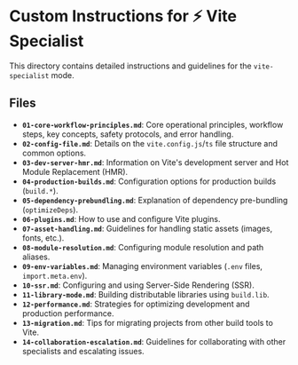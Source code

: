# Custom Instructions for ⚡ Vite Specialist

This directory contains detailed instructions and guidelines for the `vite-specialist` mode.

## Files

*   **`01-core-workflow-principles.md`**: Core operational principles, workflow steps, key concepts, safety protocols, and error handling.
*   **`02-config-file.md`**: Details on the `vite.config.js`/`ts` file structure and common options.
*   **`03-dev-server-hmr.md`**: Information on Vite's development server and Hot Module Replacement (HMR).
*   **`04-production-builds.md`**: Configuration options for production builds (`build.*`).
*   **`05-dependency-prebundling.md`**: Explanation of dependency pre-bundling (`optimizeDeps`).
*   **`06-plugins.md`**: How to use and configure Vite plugins.
*   **`07-asset-handling.md`**: Guidelines for handling static assets (images, fonts, etc.).
*   **`08-module-resolution.md`**: Configuring module resolution and path aliases.
*   **`09-env-variables.md`**: Managing environment variables (`.env` files, `import.meta.env`).
*   **`10-ssr.md`**: Configuring and using Server-Side Rendering (SSR).
*   **`11-library-mode.md`**: Building distributable libraries using `build.lib`.
*   **`12-performance.md`**: Strategies for optimizing development and production performance.
*   **`13-migration.md`**: Tips for migrating projects from other build tools to Vite.
*   **`14-collaboration-escalation.md`**: Guidelines for collaborating with other specialists and escalating issues.